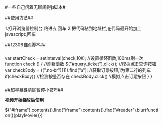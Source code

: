 #一些自己闲着无聊闹得js脚本#

##使用方法##

1.打开浏览器控制台,粘进去,回车
2.把代码粘到地址栏,在代码最开始加上javascript:,回车

##12306自刷脚本##
###
var startCheck = setInterval(check,100);           //设置循环函数,100ms刷一次
    function check () {                            //刷新函数
    $("#query_ticket").click();                    //模拟点击查询按钮
    var checkBody = $($(".no-br")[1]).find("a");   //获取订票按钮,1为第二行的列车
    if(checkBody){                                 //检测按是否存在
      checkBody.click()                            //模拟点击订票按钮
    }
}
###
##超星慕课清除暂停小技巧##

**视频开始播放后使用**

$("#iframe").contents().find("iframe").contents().find("#reader").blur(function(){playMovie()})
